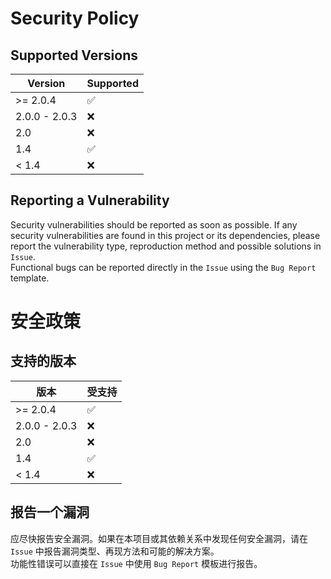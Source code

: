# Security Policy

## Supported Versions

|Version|Supported|
|---|---|
|>= 2.0.4|:white_check_mark:|
|2.0.0 - 2.0.3|:x:|
|2.0|:x:|
|1.4|:white_check_mark:|
|< 1.4|:x:|

## Reporting a Vulnerability

Security vulnerabilities should be reported as soon as possible. If any security vulnerabilities are found in this project or its dependencies, please report the vulnerability type, reproduction method and possible solutions in `Issue`.  
Functional bugs can be reported directly in the `Issue` using the `Bug Report` template.

# 安全政策

## 支持的版本

|版本|受支持|
|---|---|
|>= 2.0.4|:white_check_mark:|
|2.0.0 - 2.0.3|:x:|
|2.0|:x:|
|1.4|:white_check_mark:|
|< 1.4|:x:|

## 报告一个漏洞

应尽快报告安全漏洞。如果在本项目或其依赖关系中发现任何安全漏洞，请在 `Issue` 中报告漏洞类型、再现方法和可能的解决方案。  
功能性错误可以直接在 `Issue` 中使用 `Bug Report` 模板进行报告。
